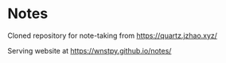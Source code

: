 # Notes

Cloned repository for note-taking from https://quartz.jzhao.xyz/

Serving website at https://wnstpy.github.io/notes/